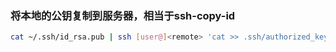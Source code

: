 ### 将本地的公钥复制到服务器，相当于ssh-copy-id
```sh
cat ~/.ssh/id_rsa.pub | ssh [user@]<remote> 'cat >> .ssh/authorized_keys'
```
